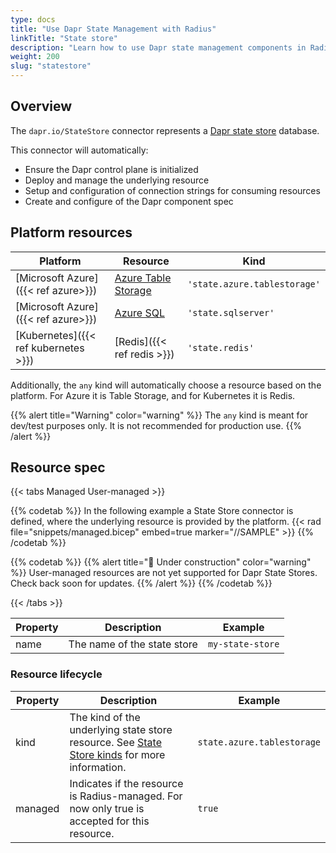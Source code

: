 ```yaml
---
type: docs
title: "Use Dapr State Management with Radius"
linkTitle: "State store"
description: "Learn how to use Dapr state management components in Radius"
weight: 200
slug: "statestore"
---
```


## Overview

The `dapr.io/StateStore` connector represents a [Dapr state store](https://docs.dapr.io/developing-applications/building-blocks/state-management/state-management-overview/) database.

This connector will automatically:
- Ensure the Dapr control plane is initialized
- Deploy and manage the underlying resource
- Setup and configuration of connection strings for consuming resources
- Create and configure of the Dapr component spec

## Platform resources

| Platform | Resource | Kind |
|----------|----------|------|
| [Microsoft Azure]({{< ref azure>}}) | [Azure Table Storage](#azure-table-storage) | `'state.azure.tablestorage'`
| [Microsoft Azure]({{< ref azure>}}) | [Azure SQL](#azure-table-storage) | `'state.sqlserver'`
| [Kubernetes]({{< ref kubernetes >}}) | [Redis]({{< ref redis >}}) | `'state.redis'`

Additionally, the `any` kind will automatically choose a resource based on the platform. For Azure it is Table Storage, and for Kubernetes it is Redis.

{{% alert title="Warning" color="warning" %}}
The `any` kind is meant for dev/test purposes only. It is not recommended for production use.
{{% /alert %}}

## Resource spec

{{< tabs Managed User-managed >}}

{{% codetab %}}
In the following example a State Store connector is defined, where the underlying resource is provided by the platform.
{{< rad file="snippets/managed.bicep" embed=true marker="//SAMPLE" >}}
{{% /codetab %}}

{{% codetab %}}
{{% alert title="🚧 Under construction" color="warning" %}}
User-managed resources are not yet supported for Dapr State Stores. Check back soon for updates.
{{% /alert %}}
{{% /codetab %}}

{{< /tabs >}}

| Property | Description | Example |
|----------|-------------|---------|
| name | The name of the state store | `my-state-store` |

### Resource lifecycle

| Property | Description | Example |
|----------|-------------|---------|
| kind | The kind of the underlying state store resource. See [State Store kinds](#platform-resources) for more information. | `state.azure.tablestorage`
| managed | Indicates if the resource is Radius-managed. For now only true is accepted for this resource. | `true`
